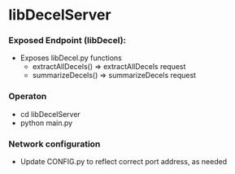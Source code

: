 # libDecelServer


### Exposed Endpoint (libDecel):

- Exposes libDecel.py functions
  - extractAllDecels() => extractAllDecels request
  - summarizeDecels()  => summarizeDecels request


### Operaton
- cd libDecelServer
- python main.py


### Network configuration
- Update CONFIG.py to reflect correct port address, as needed



     